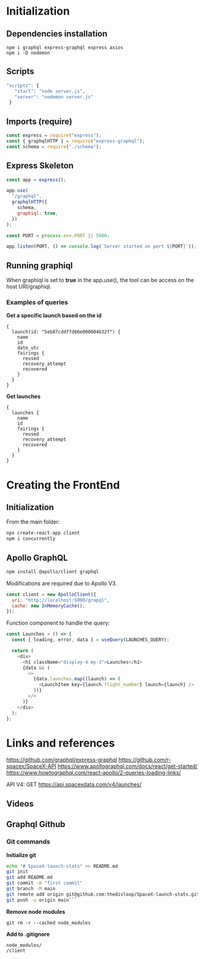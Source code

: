 # Initialization

## Dependencies installation

```
npm i graphql express-graphql express axios
npm i -D nodemon
```

## Scripts

```javascript
"scripts": {
   "start": "node server.js",
   "server": "nodemon server.js"
 }
```

## Imports (require)

```javascript
const express = require("express");
const { graphqlHTTP } = require("express-graphql");
const schema = require("./schema");
```

## Express Skeleton

```javascript
const app = express();

app.use(
  "/graphql",
  graphqlHTTP({
    schema,
    graphiql: true,
  })
);

const PORT = process.env.PORT || 5000;

app.listen(PORT, () => console.log(`Server started on port ${PORT}`));
```

## Running graphiql

When graphiql is set to **true** in the app.use(), the tool can be access on the host URI/graphiql.

### Examples of queries

**Get a specific launch based on the id**

```
{
  launch(id: "5eb87cddffd86e000604b32f") {
    name
    id
    date_utc
    fairings {
      reused
      recovery_attempt
      recovered
    }
  }
}
```

**Get launches**

```
{
  launches {
    name
    id
    fairings {
      reused
      recovery_attempt
      recovered
    }
  }
}
```

# Creating the FrontEnd

## Initialization

From the main folder:

```bash
npx create-react-app client
npm i concurrently
```

## Apollo GraphQL

```bash
npm install @apollo/client graphql
```

Modifications are required due to Apollo V3.

```javascript
const client = new ApolloClient({
  uri: "http://localhost:5000/grapql",
  cache: new InMemoryCache(),
});
```

Function component to handle the query:

```javascript
const Launches = () => {
  const { loading, error, data } = useQuery(LAUNCHES_QUERY);

  return (
    <div>
      <h1 className="display-4 my-3">Launches</h1>
      {data && (
        <>
          {data.launches.map((launch) => (
            <LaunchItem key={launch.flight_number} launch={launch} />
          ))}
        </>
      )}
    </div>
  );
};
```

# Links and references

https://github.com/graphql/express-graphql
https://github.com/r-spacex/SpaceX-API
https://www.apollographql.com/docs/react/get-started/
https://www.howtographql.com/react-apollo/2-queries-loading-links/

API V4: GET https://api.spacexdata.com/v4/launches/

## Videos

## Graphql Github

### Git commands

**Initialize git**

````bash
echo "# SpaceX-launch-stats" >> README.md
git init
git add README.md
git commit -m "first commit"
git branch -M main
git remote add origin git@github.com:thedivloop/SpaceX-launch-stats.git
git push -u origin main```
````

**Remove node modules**

```
git rm -r --cached node_modules
```

**Add to .gitignore**

```
node_modules/
/client
```
